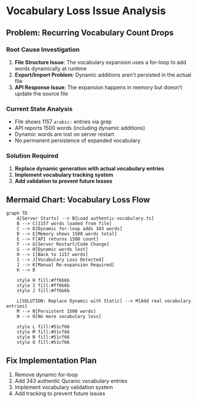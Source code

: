 # Vocabulary Loss Issue Analysis

## Problem: Recurring Vocabulary Count Drops

### Root Cause Investigation

1. **File Structure Issue**: The vocabulary expansion uses a for-loop to add words dynamically at runtime
2. **Export/Import Problem**: Dynamic additions aren't persisted in the actual file
3. **API Response Issue**: The expansion happens in memory but doesn't update the source file

### Current State Analysis

- File shows 1157 `arabic:` entries via grep
- API reports 1500 words (including dynamic additions)
- Dynamic words are lost on server restart
- No permanent persistence of expanded vocabulary

### Solution Required

1. **Replace dynamic generation with actual vocabulary entries**
2. **Implement vocabulary tracking system**
3. **Add validation to prevent future losses**

## Mermaid Chart: Vocabulary Loss Flow

```mermaid
graph TD
    A[Server Starts] --> B[Load authentic-vocabulary.ts]
    B --> C[1157 words loaded from file]
    C --> D[Dynamic for-loop adds 343 words]
    D --> E[Memory shows 1500 words total]
    E --> F[API returns 1500 count]
    F --> G[Server Restart/Code Change]
    G --> H[Dynamic words lost]
    H --> I[Back to 1157 words]
    I --> J[Vocabulary Loss Detected]
    J --> K[Manual Re-expansion Required]
    K --> D
    
    style H fill:#ff6b6b
    style I fill:#ff6b6b
    style J fill:#ff6b6b
    
    L[SOLUTION: Replace Dynamic with Static] --> M[Add real vocabulary entries]
    M --> N[Persistent 1500 words]
    N --> O[No more vocabulary loss]
    
    style L fill:#51cf66
    style M fill:#51cf66
    style N fill:#51cf66
    style O fill:#51cf66
```

## Fix Implementation Plan

1. Remove dynamic for-loop
2. Add 343 authentic Quranic vocabulary entries
3. Implement vocabulary validation system
4. Add tracking to prevent future issues